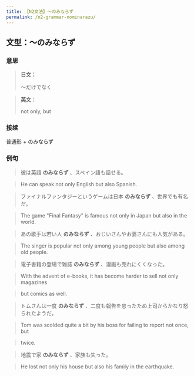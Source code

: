 ```yaml
---
title: 【N2文法】〜のみならず
permalink: /n2-grammar-nominarazu/
---
```


## 文型：〜のみならず

### 意思

> **日文：**
> 
> ～だけでなく


> **英文：**
> 
> not only, but


### 接续

普通形 \+ のみならず

### 例句

> 彼は英語 **のみならず** 、スペイン語も話せる。

> He can speak not only English but also Spanish.

> ファイナルファンタジーというゲームは日本 **のみならず** 、世界でも有名だ。

> The game "Final Fantasy" is famous not only in Japan but also in the world.

> あの歌手は若い人 **のみならず** 、おじいさんやお婆さんにも人気がある。

> The singer is popular not only among young people but also among old people.

> 電子書籍の登場で雑誌 **のみならず** 、漫画も売れにくくなった。

> With the advent of e-books, it has become harder to sell not only magazines

> but comics as well.

> トムさんは一度 **のみならず** 、二度も報告を怠ったため上司からかなり怒られたようだ。

> Tom was scolded quite a bit by his boss for failing to report not once, but

> twice.

> 地震で家 **のみならず** 、家族も失った。

> He lost not only his house but also his family in the earthquake.

